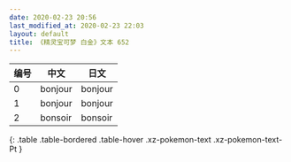 ```yaml
---
date: 2020-02-23 20:56
last_modified_at: 2020-02-23 22:03
layout: default
title: 《精灵宝可梦 白金》文本 652
---
```

| 编号 | 中文 | 日文 |
| ---- | ---- | ---- |
| 0 | bonjour | bonjour |
| 1 | bonjour | bonjour |
| 2 | bonsoir | bonsoir |
{: .table .table-bordered .table-hover .xz-pokemon-text .xz-pokemon-text-Pt }